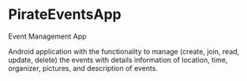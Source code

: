 # PirateEventsApp
Event Management App

Android application with the functionality to manage (create, join, read, update, delete) the events with details information of location, time, organizer, pictures, and description of events.
